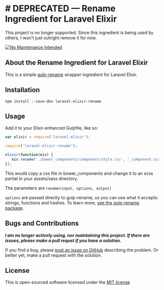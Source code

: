 # # DEPRECATED — Rename Ingredient for Laravel Elixir

This project is no longer supported. Since this ingredient is being used by others, I won't just outright remove it for now.

[![No Maintenance Intended](http://unmaintained.tech/badge.svg)](http://unmaintained.tech/)

## About the Rename Ingredient for Laravel Elixir

This is a simple [gulp-rename](https://www.npmjs.org/package/gulp-rename) wrapper ingredient for Laravel Elixir.

## Installation

`npm install --save-dev laravel-elixir-rename`

## Usage

Add it to your Elixir-enhanced Gulpfile, like so:

```javascript
var elixir = require('laravel-elixir');

require('laravel-elixir-rename');

elixir(function(mix) {
   mix.rename('./bower_components/component/style.css', '_component.scss', './assets/sass');
});
```

This would copy a css file in bower_components and change it to an scss partial in your assets/sass directory.

The parameters are `rename(input, options, output)`

`options` are passed directly to gulp-rename, so you can use what it accepts: strings, 
functions and hashes. To learn more, [see the gulp-rename package](https://www.npmjs.org/package/gulp-rename#readme).

## Bugs and Contributions

**_I am no longer actively using, nor maintaining this project. If there are issues, please make a pull requst if you have a solution._**

If you find a bug, please [post an issue on GitHub](https://github.com/EdRands/laravel-elixir-rename/issues) describing the problem.
Or better yet, make a pull request with the solution.

## License

This is open-sourced software licensed under the [MIT license](http://opensource.org/licenses/MIT)
